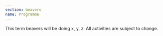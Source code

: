 ```yaml
---
section: beavers
name: Programme
---
```


This term beavers will be doing x, y, z. All activities are subject to change.
